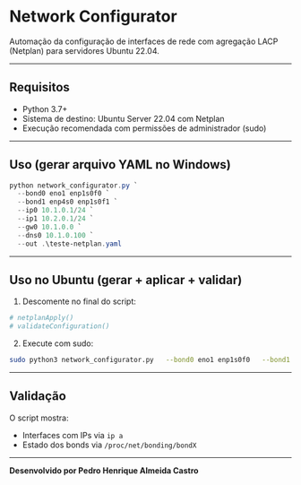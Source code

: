 # Network Configurator 

Automação da configuração de interfaces de rede com agregação LACP (Netplan) para servidores Ubuntu 22.04.


---

## Requisitos

- Python 3.7+
- Sistema de destino: Ubuntu Server 22.04 com Netplan
- Execução recomendada com permissões de administrador (sudo)

---

## Uso (gerar arquivo YAML no Windows)

```powershell
python network_configurator.py `
  --bond0 eno1 enp1s0f0 `
  --bond1 enp4s0 enp1s0f1 `
  --ip0 10.1.0.1/24 `
  --ip1 10.2.0.1/24 `
  --gw0 10.1.0.0 `
  --dns0 10.1.0.100 `
  --out .\teste-netplan.yaml
```

---

## Uso no Ubuntu (gerar + aplicar + validar)

1. Descomente no final do script:
```python
# netplanApply()
# validateConfiguration()
```

2. Execute com sudo:
```bash
sudo python3 network_configurator.py   --bond0 eno1 enp1s0f0   --bond1 enp4s0 enp1s0f1   --ip0 10.1.0.1/24   --ip1 10.2.0.1/24   --gw0 10.1.0.0   --dns0 10.1.0.100
```

---

##  Validação

O script mostra:
- Interfaces com IPs via `ip a`
- Estado dos bonds via `/proc/net/bonding/bondX`

---

**Desenvolvido por Pedro Henrique Almeida Castro**
